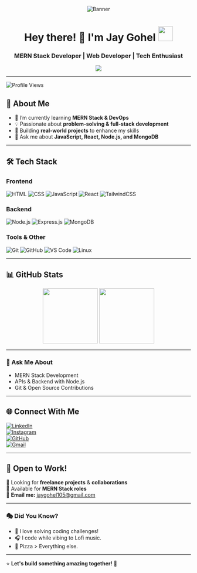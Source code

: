 <!-- Banner Section -->
<p align="center">
  <img src="https://www.digitalsolutionservices.com/img/services/web%20development.gif" alt="Banner" />
</p>

<!-- Heading Section -->

<h1 align="center">
  Hey there! 👋 I'm Jay Gohel  
  <img src="https://media.tenor.com/nebZyl8oN7IAAAAi/wave-hello.gif" width="40">
</h1>

<h3 align="center">MERN Stack Developer | Web Developer | Tech Enthusiast</h3>

<!-- Typing Animation -->
<p align="center">
  <img src="https://readme-typing-svg.demolab.com?font=Fira+Code&weight=500&duration=4000&pause=1500&color=F7F7F7&center=true&vCenter=true&width=450&lines=Building+scalable+web+apps;Passionate+about+MERN+Stack;Learning+and+growing+every+day!">
</p>

---
![Profile Views](https://komarev.com/ghpvc/?username=Jaygohel-dev&color=blue&style=flat-square)

## 🚀 About Me  
- 🌱 I’m currently learning **MERN Stack & DevOps**  
- 💡 Passionate about **problem-solving & full-stack development**  
- 🎯 Building **real-world projects** to enhance my skills  
- 💬 Ask me about **JavaScript, React, Node.js, and MongoDB**  

---

## 🛠 Tech Stack  

### Frontend  
![HTML](https://img.shields.io/badge/-HTML5-E34F26?style=flat&logo=html5&logoColor=white)
![CSS](https://img.shields.io/badge/-CSS3-1572B6?style=flat&logo=css3&logoColor=white)
![JavaScript](https://img.shields.io/badge/-JavaScript-F7DF1E?style=flat&logo=javascript&logoColor=black)
![React](https://img.shields.io/badge/-React-61DAFB?style=flat&logo=react&logoColor=black)
![TailwindCSS](https://img.shields.io/badge/-TailwindCSS-38B2AC?style=flat&logo=tailwind-css&logoColor=white)

### Backend  
![Node.js](https://img.shields.io/badge/-Node.js-339933?style=flat&logo=node.js&logoColor=white)
![Express.js](https://img.shields.io/badge/-Express.js-000000?style=flat&logo=express&logoColor=white)
![MongoDB](https://img.shields.io/badge/-MongoDB-47A248?style=flat&logo=mongodb&logoColor=white)

### Tools & Other  
![Git](https://img.shields.io/badge/-Git-F05032?style=flat&logo=git&logoColor=white)
![GitHub](https://img.shields.io/badge/-GitHub-181717?style=flat&logo=github&logoColor=white)
![VS Code](https://img.shields.io/badge/-VS%20Code-007ACC?style=flat&logo=visual-studio-code&logoColor=white)
![Linux](https://img.shields.io/badge/-Linux-FCC624?style=flat&logo=linux&logoColor=black)

---

## 📊 GitHub Stats  
<p align="center">
  <img src="https://github-readme-streak-stats.herokuapp.com/?user=Jaygohel-dev&theme=tokyonight" height="150px">
  <img src="https://github-readme-stats.vercel.app/api?username=Jaygohel-dev&show_icons=true&theme=tokyonight" height="150px">
</p>

---

### 💬 Ask Me About  
- MERN Stack Development  
- APIs & Backend with Node.js  
- Git & Open Source Contributions

---

## 🌐 Connect With Me  

[![LinkedIn](https://img.shields.io/badge/-LinkedIn-0A66C2?style=flat&logo=linkedin&logoColor=white)](https://www.linkedin.com/in/jay-gohel-903a8a248)  
[![Instagram](https://img.shields.io/badge/-Instagram-E4405F?style=flat&logo=instagram&logoColor=white)](https://www.instagram.com/jayu_codes)  
[![GitHub](https://img.shields.io/badge/-GitHub-181717?style=flat&logo=github&logoColor=white)](https://github.com/Jaygohel-dev)  
[![Gmail](https://img.shields.io/badge/-Gmail-D14836?style=flat&logo=gmail&logoColor=white)](mailto:jaygohel105@gmail.com)

---

## 💼 Open to Work!  
🔹 Looking for **freelance projects** & **collaborations**  
🔹 Available for **MERN Stack roles**  
📩 **Email me:** [jaygohel105@gmail.com](mailto:jaygohel105@gmail.com)

---

### 🎭 Did You Know?  
- 🚀 I love solving coding challenges!  
- 🎧 I code while vibing to Lofi music.  
- 🍕 Pizza > Everything else.  

---

⭐ **Let's build something amazing together!** 🚀
